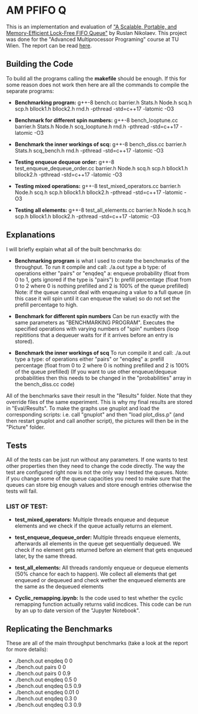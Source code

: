 # AM PFIFO Q

This is an implementation and evaluation of ["A Scalable, Portable, and Memory-Efficient Lock-Free FIFO Queue"](https://arxiv.org/abs/1908.04511) by Ruslan Nikolaev. This project was done for the "Advanced Multiprocessor Programing" course at TU Wien. The report can be read [here](https://github.com/ocatias/AMP_FIFO_Q/blob/master/Report/report.pdf).



## Building the Code
To build all the programs calling the **makefile** should be enough. If this for some reason does not work
then here are all the commands to compile the separate programs:

- **Benchmarking program:** g++-8 bench.cc barrier.h Stats.h Node.h scq.h scp.h bllock1.h bllock2.h rnd.h -pthread -std=c++17 -latomic -O3

- **Benchmark for different spin numbers:** g++-8 bench_looptune.cc barrier.h Stats.h Node.h scq_looptune.h rnd.h -pthread -std=c++17 -latomic -O3

- **Benchmark the inner workings of scq:** g++-8  bench_diss.cc barrier.h Stats.h scq_bench.h rnd.h -pthread -std=c++17 -latomic -O3

- **Testing enqueue dequeue order:** g++-8 test_enqueue_dequeue_order.cc barrier.h Node.h scq.h scp.h  bllock1.h bllock2.h -pthread -std=c++17 -latomic -O3

- **Testing mixed operations:** g++-8 test_mixed_operators.cc barrier.h Node.h scq.h scp.h bllock1.h bllock2.h -pthread -std=c++17 -latomic -O3

- **Testing all elements:** g++-8 test_all_elements.cc barrier.h Node.h scq.h scp.h bllock1.h bllock2.h -pthread -std=c++17 -latomic -O3

## Explanations
I will briefly explain what all of the built benchmarks do:
- **Benchmarking program** is what I used to create the benchmarks of the throughput.
To run it compile and call: ./a.out type a b
type: of operations either "pairs" or "enqdeq"
a: enqueue probability (float from 0 to 1, gets ignored if the type is "pairs")
b: prefill percentage (float from 0 to 2 where 0 is nothing prefilled and 2 is 100% of the queue prefilled)
Note: if the queue cannot deal with enqueuing a value to a full queue (in this case it will spin until it can enqueue the value)
so do not set the prefill percentage to high.

- **Benchmark for different spin numbers**
Can be run exactly with the same parameters as "BENCHMARKING PROGRAM".
Executes the specified operations with varying numbers of "spin" numbers (loop repititions
that a dequeuer waits for if it arrives before an entry is stored).

- **Benchmark the inner workings of scq**
To run compile it and call: ./a.out type a
type: of operations either "pairs" or "enqdeq"
a: prefill percentage (float from 0 to 2 where 0 is nothing prefilled and 2 is 100% of the queue prefilled)
(If you want to use other enqueue/dequeue probabilities then this needs to be changed in the "probabilities" array in the bench_diss.cc code)

All of the benchmarks save their result in the "Results" folder. Note that they override files of the same experiment.
This is why my final results are stored in "Eval/Results". To make the graphs use gnuplot and load the corresponding scripts:
i.e. call "gnuplot" and then "load plot_diss.p" (and then restart gnuplot and call another script), the pictures will then be in the "Picture" folder.

## Tests
All of the tests can be just run without any parameters. If one wants to test other properties then they
need to change the code directly. The way the test are configured right now is not the only way I tested the queues.
Note: if you change some of the queue capacities you need to make sure that the queues can store big enough values
and store enough entries otherwise the tests will fail.

### LIST OF TEST:
- **test_mixed_operators:** Multiple threads enqueue and dequeue elements and we check if
  the queue actually returns an element.

- **test_enqueue_dequeue_order:** Multiple threads enqueue elements, afterwards all elements in the queue
  get sequentially dequeued. We check if no element gets returned before an element that gets
  enqueued later, by the same thread.

- **test_all_elements:** All threads randomly enqueue or dequeue elements (50% chance for each to happen).
  We collect all elements that get enqueued or dequeued and check wether the enqueued elements are the
  same as the dequeued elements

- **Cyclic_remapping.ipynb:**
  Is the code used to test whether the cyclic remapping function actually returns valid incdices.
  This code can be run by an up to date version of the "Jupyter Notebook".

## Replicating the Benchmarks
These are all of the main throughput benchmarks (take a look at the report for more details):
- ./bench.out enqdeq 0 0
- ./bench.out pairs 0 0
- ./bench.out pairs 0 0.9
- ./bench.out enqdeq 0.5 0
- ./bench.out enqdeq 0.5 0.9
- ./bench.out enqdeq 0.01 0
- ./bench.out enqdeq 0.3 0
- ./bench.out enqdeq 0.3 0.9
